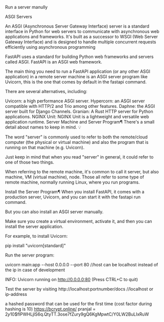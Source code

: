 Run a server manully

ASGI Servers

An ASGI (Asynchronous Server Gateway Interface) server is a standard interface in Python for web servers to communicate with asynchronous web applications and frameworks. It's built as a successor to WSGI (Web Server Gateway Interface) and is designed to handle multiple concurrent requests efficiently using asynchronous programming

FastAPI uses a standard for building Python web frameworks and servers called ASGI. FastAPI is an ASGI web framework.

The main thing you need to run a FastAPI application (or any other ASGI application) in a remote server machine is an ASGI server program like Uvicorn, this is the one that comes by default in the fastapi command.

There are several alternatives, including:

Uvicorn: a high performance ASGI server.
Hypercorn: an ASGI server compatible with HTTP/2 and Trio among other features.
Daphne: the ASGI server built for Django Channels.
Granian: A Rust HTTP server for Python applications.
NGINX Unit: NGINX Unit is a lightweight and versatile web application runtime.
Server Machine and Server Program¶
There's a small detail about names to keep in mind. 💡

The word "server" is commonly used to refer to both the remote/cloud computer (the physical or virtual machine) and also the program that is running on that machine (e.g. Uvicorn).

Just keep in mind that when you read "server" in general, it could refer to one of those two things.

When referring to the remote machine, it's common to call it server, but also machine, VM (virtual machine), node. Those all refer to some type of remote machine, normally running Linux, where you run programs.

Install the Server Program¶
When you install FastAPI, it comes with a production server, Uvicorn, and you can start it with the fastapi run command.

But you can also install an ASGI server manually.

Make sure you create a virtual environment, activate it, and then you can install the server application.

For example, to install Uvicorn:

pip install "uvicorn[standard]"

Run the server program:

uvicorn main:app --host 0.0.0.0 --port 80 //host can be localhost instead of the ip in case of development

INFO: Uvicorn running on http://0.0.0.0:80 (Press CTRL+C to quit)

Test the server by visiting
http://localhost:portnumber/docs //localhost or ip-address

a hashed password that can be used for the first time
(cost factor during hashing is 10) https://bcrypt.online/
pranjal = $2y$10$fIPWHLjIS6q.QtyTT.3ose7fZury9gQ6KgMpwtC/Y0LW2BuLIxRuW
